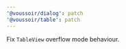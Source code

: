 ```yaml
---
'@voussoir/dialog': patch
'@voussoir/table': patch
---
```


Fix `TableView` overflow mode behaviour.
